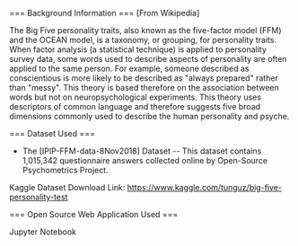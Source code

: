 
=== Background Information ===
[From Wikipedia]

The Big Five personality traits, also known as the five-factor model (FFM) and the OCEAN model, is a taxonomy, or grouping,
for personality traits. When factor analysis (a statistical technique) is applied to personality survey data, some words
used to describe aspects of personality are often applied to the same person. For example, someone described as conscientious 
is more likely to be described as "always prepared" rather than "messy". This theory is based therefore on the association 
between words but not on neuropsychological experiments. This theory uses descriptors of common language and therefore suggests
five broad dimensions commonly used to describe the human personality and psyche.

=== Dataset Used ===

- The [IPIP-FFM-data-8Nov2018] Dataset
 -- This dataset contains 1,015,342 questionnaire answers collected online by Open-Source Psychometrics Project.

Kaggle Dataset Download Link: https://www.kaggle.com/tunguz/big-five-personality-test


=== Open Source Web Application Used ===

Jupyter Notebook
